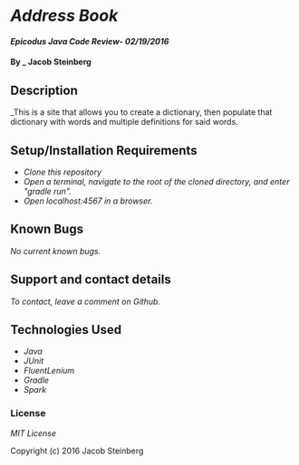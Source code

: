 # _Address Book_

#### _Epicodus Java Code Review- 02/19/2016_

#### By _ Jacob Steinberg

## Description
_This is a site that allows you to create a dictionary, then populate that dictionary with words and multiple definitions for said words.

## Setup/Installation Requirements

* _Clone this repository_
* _Open a terminal, navigate to the root of the cloned directory, and enter "gradle run"._
* _Open localhost:4567 in a browser._

## Known Bugs

_No current known bugs._

## Support and contact details

_To contact, leave a comment on Github._

## Technologies Used

* _Java_
* _JUnit_
* _FluentLenium_
* _Gradle_
* _Spark_

### License

*MIT License*

Copyright (c) 2016 Jacob Steinberg
